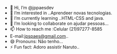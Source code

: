 - 👋 Hi, I’m @jppaesdev
- 👀 I’m interested in ..Aprendeer novas tecnologias.
- 🌱 I’m currently learning ..HTML-CSS and java.
- 💞️ I’m looking to collaborate on ajudar pessoas...
- 📫 How to reach me :Celular (21)97277-8585
- E-mail:jpspaes@gmail.com..
- 😄 Pronouns: Não tenho...
- ⚡ Fun fact: Adoro assistir Naruto..

<!---
jppaesdev/jppaesdev is a ✨ special ✨ repository because its `README.md` (this file) appears on your GitHub profile.
You can click the Preview link to take a look at your changes.
--->
